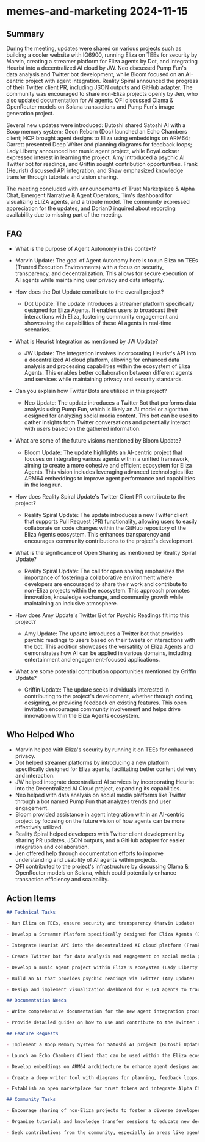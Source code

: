 # memes-and-marketing 2024-11-15

## Summary

During the meeting, updates were shared on various projects such as building a cooler website with IQ6900, running Eliza on TEEs for security by Marvin, creating a streamer platform for Eliza agents by Dot, and integrating Heurist into a decentralized AI cloud by JW. Neo discussed Pump Fun's data analysis and Twitter bot development, while Bloom focused on an AI-centric project with agent integration. Reality Spiral announced the progress of their Twitter client PR, including JSON outputs and GitHub adapter. The community was encouraged to share non-Eliza projects openly by Jen, who also updated documentation for AI agents. OFI discussed Olama & OpenRouter models on Solana transactions and Pump Fun's image generation project.

Several new updates were introduced: Butoshi shared Satoshi AI with a Boop memory system; Geon Reborn (Doc) launched an Echo Chambers client; HCP brought agent designs to Eliza using embeddings on ARM64; Garrett presented Deep Writer and planning diagrams for feedback loops; Lady Liberty announced her music agent project, while BoyaLockser expressed interest in learning the project. Amy introduced a psychic AI Twitter bot for readings, and Griffin sought contribution opportunities. Frank (Heurist) discussed API integration, and Shaw emphasized knowledge transfer through tutorials and vision sharing.

The meeting concluded with announcements of Trust Marketplace & Alpha Chat, Emergent Narrative & Agent Operators, Tim's dashboard for visualizing ELIZA agents, and a tribute model. The community expressed appreciation for the updates, and DorianD inquired about recording availability due to missing part of the meeting.

## FAQ

- What is the purpose of Agent Autonomy in this context?
- Marvin Update: The goal of Agent Autonomy here is to run Eliza on TEEs (Trusted Execution Environments) with a focus on security, transparency, and decentralization. This allows for secure execution of AI agents while maintaining user privacy and data integrity.

- How does the Dot Update contribute to the overall project?

    - Dot Update: The update introduces a streamer platform specifically designed for Eliza Agents. It enables users to broadcast their interactions with Eliza, fostering community engagement and showcasing the capabilities of these AI agents in real-time scenarios.

- What is Heurist Integration as mentioned by JW Update?

    - JW Update: The integration involves incorporating Heurist's API into a decentralized AI cloud platform, allowing for enhanced data analysis and processing capabilities within the ecosystem of Eliza Agents. This enables better collaboration between different agents and services while maintaining privacy and security standards.

- Can you explain how Twitter Bots are utilized in this project?

    - Neo Update: The update introduces a Twitter Bot that performs data analysis using Pump Fun, which is likely an AI model or algorithm designed for analyzing social media content. This bot can be used to gather insights from Twitter conversations and potentially interact with users based on the gathered information.

- What are some of the future visions mentioned by Bloom Update?

    - Bloom Update: The update highlights an AI-centric project that focuses on integrating various agents within a unified framework, aiming to create a more cohesive and efficient ecosystem for Eliza Agents. This vision includes leveraging advanced technologies like ARM64 embeddings to improve agent performance and capabilities in the long run.

- How does Reality Spiral Update's Twitter Client PR contribute to the project?

    - Reality Spiral Update: The update introduces a new Twitter client that supports Pull Request (PR) functionality, allowing users to easily collaborate on code changes within the GitHub repository of the Eliza Agents ecosystem. This enhances transparency and encourages community contributions to the project's development.

- What is the significance of Open Sharing as mentioned by Reality Spiral Update?

    - Reality Spiral Update: The call for open sharing emphasizes the importance of fostering a collaborative environment where developers are encouraged to share their work and contribute to non-Eliza projects within the ecosystem. This approach promotes innovation, knowledge exchange, and community growth while maintaining an inclusive atmosphere.

- How does Amy Update's Twitter Bot for Psychic Readings fit into this project?

    - Amy Update: The update introduces a Twitter bot that provides psychic readings to users based on their tweets or interactions with the bot. This addition showcases the versatility of Eliza Agents and demonstrates how AI can be applied in various domains, including entertainment and engagement-focused applications.

- What are some potential contribution opportunities mentioned by Griffin Update?
    - Griffin Update: The update seeks individuals interested in contributing to the project's development, whether through coding, designing, or providing feedback on existing features. This open invitation encourages community involvement and helps drive innovation within the Eliza Agents ecosystem.

## Who Helped Who

- Marvin helped with Eliza's security by running it on TEEs for enhanced privacy.
- Dot helped streamer platforms by introducing a new platform specifically designed for Eliza agents, facilitating better content delivery and interaction.
- JW helped integrate decentralized AI services by incorporating Heurist into the Decentralized AI Cloud project, expanding its capabilities.
- Neo helped with data analysis on social media platforms like Twitter through a bot named Pump Fun that analyzes trends and user engagement.
- Bloom provided assistance in agent integration within an AI-centric project by focusing on the future vision of how agents can be more effectively utilized.
- Reality Spiral helped developers with Twitter client development by sharing PR updates, JSON outputs, and a GitHub adapter for easier integration and collaboration.
- Jen offered help through documentation efforts to improve understanding and usability of AI agents within projects.
- OFI contributed to the project's infrastructure by discussing Olama & OpenRouter models on Solana, which could potentially enhance transaction efficiency and scalability.

## Action Items

```markdown
## Technical Tasks

- Run Eliza on TEEs, ensure security and transparency (Marvin Update)

- Develop a Streamer Platform specifically designed for Eliza Agents (Dot Update)

- Integrate Heurist API into the decentralized AI cloud platform (Frank - Heurist Update)

- Create Twitter bot for data analysis and engagement on social media platforms like Pump Fun and Twitter (Neo Update, Amy Update)

- Develop a music agent project within Eliza's ecosystem (Lady Liberty Update)

- Build an AI that provides psychic readings via Twitter (Amy Update)

- Design and implement visualization dashboard for ELIZA agents to track their activities (Tim Update)

## Documentation Needs

- Write comprehensive documentation for the new agent integration process within Eliza's ecosystem (Jen Update)

- Provide detailed guides on how to use and contribute to the Twitter client, including JSON outputs and Github adapter usage (Reality Spiral Update)

## Feature Requests

- Implement a Boop Memory System for Satoshi AI project (Butoshi Update)

- Launch an Echo Chambers Client that can be used within the Eliza ecosystem (Doc - Geon Reborn Update)

- Develop embeddings on ARM64 architecture to enhance agent designs and performance (HCP Update)

- Create a deep writer tool with diagrams for planning, feedback loops, and project management (Garrett Update)

- Establish an open marketplace for trust tokens and integrate Alpha Chat into the Eliza ecosystem (Trust Marketplace & Alpha Chat Announcement)

## Community Tasks

- Encourage sharing of non-Eliza projects to foster a diverse developer community (Call for Open Sharing)

- Organize tutorials and knowledge transfer sessions to educate new developers about Eliza's ecosystem (Shaw's Update & Vision)

- Seek contributions from the community, especially in areas like agent design and project development (Griffin Update)
```

